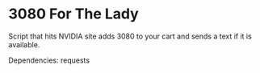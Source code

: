 # 3080 For The Lady

Script that hits NVIDIA site adds 3080 to your cart and sends a text if it is available.

Dependencies:
requests
